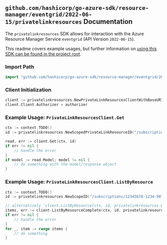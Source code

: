 
## `github.com/hashicorp/go-azure-sdk/resource-manager/eventgrid/2022-06-15/privatelinkresources` Documentation

The `privatelinkresources` SDK allows for interaction with the Azure Resource Manager Service `eventgrid` (API Version `2022-06-15`).

This readme covers example usages, but further information on [using this SDK can be found in the project root](https://github.com/hashicorp/go-azure-sdk/tree/main/docs).

### Import Path

```go
import "github.com/hashicorp/go-azure-sdk/resource-manager/eventgrid/2022-06-15/privatelinkresources"
```


### Client Initialization

```go
client := privatelinkresources.NewPrivateLinkResourcesClientWithBaseURI("https://management.azure.com")
client.Client.Authorizer = authorizer
```


### Example Usage: `PrivateLinkResourcesClient.Get`

```go
ctx := context.TODO()
id := privatelinkresources.NewScopedPrivateLinkResourceID("/subscriptions/12345678-1234-9876-4563-123456789012/resourceGroups/some-resource-group", "privateLinkResourceValue")

read, err := client.Get(ctx, id)
if err != nil {
	// handle the error
}
if model := read.Model; model != nil {
	// do something with the model/response object
}
```


### Example Usage: `PrivateLinkResourcesClient.ListByResource`

```go
ctx := context.TODO()
id := privatelinkresources.NewScopeID("/subscriptions/12345678-1234-9876-4563-123456789012/resourceGroups/some-resource-group")

// alternatively `client.ListByResource(ctx, id, privatelinkresources.DefaultListByResourceOperationOptions())` can be used to do batched pagination
items, err := client.ListByResourceComplete(ctx, id, privatelinkresources.DefaultListByResourceOperationOptions())
if err != nil {
	// handle the error
}
for _, item := range items {
	// do something
}
```
